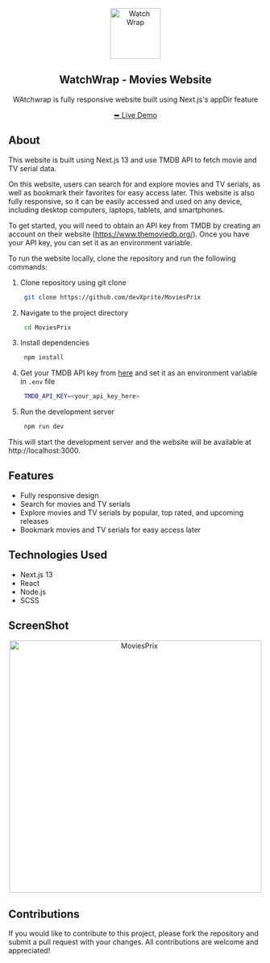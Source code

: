 <div align="center">
    <img src="./public/android-chrome-192x192.png" alt="Watch Wrap" width="100" />
  <h2>WatchWrap - Movies Website</h2>
  <p>WAtchwrap is fully responsive website built using Next.js's appDir feature </p>
    <a href="https://moviesprix.netlify.app/" target="_blank">➥ Live Demo</a>
</div>

## About
This website is built using Next.js 13 and use TMDB API to fetch movie and TV serial data.

On this website, users can search for and explore movies and TV serials, as well as bookmark their favorites for easy access later. This website is also fully responsive, so it can be easily accessed and used on any device, including desktop computers, laptops, tablets, and smartphones.

To get started, you will need to obtain an API key from TMDB by creating an account on their website (https://www.themoviedb.org/). Once you have your API key, you can set it as an environment variable.

To run the website locally, clone the repository and run the following commands:

1. Clone repository using git clone
   ```bash
    git clone https://github.com/devXprite/MoviesPrix
    ```
2. Navigate to the project directory
   ```bash
    cd MoviesPrix
    ```
3. Install dependencies
   ```bash
    npm install
    ```
4. Get your TMDB API key from [here](https://www.themoviedb.org/) and set it as an environment variable in `.env` file
   ```bash
    TMDB_API_KEY=<your_api_key_here>
    ```
5. Run the development server
   ```bash
    npm run dev
    ```

This will start the development server and the website will be available at http://localhost:3000.

## Features
- Fully responsive design
- Search for movies and TV serials
- Explore movies and TV serials by popular, top rated, and upcoming releases
- Bookmark movies and TV serials for easy access later

## Technologies Used
- Next.js 13
- React
- Node.js
- SCSS

<h2>ScreenShot</h2>
<div align="center">
    <img src="./public/screenshot.png" alt="MoviesPrix" width="500" />
</div>

## Contributions
If you would like to contribute to this project, please fork the repository and submit a pull request with your changes. All contributions are welcome and appreciated! 


